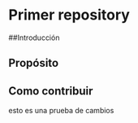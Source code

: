 # Primer repository

##Introducción

## Propósito

## Como contribuir


esto es una prueba de cambios 

